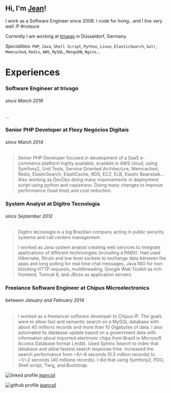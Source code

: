 ## Hi, I'm [Jean](mailto:me@jeancsil.com)!
I work as a Software Engineer since 2008.
I code for living.. and I live very well :P #notsure

Currently I am working at [trivago](https://twitter.com/lifeattrivago?lang=en) in Düsseldorf, Germany.

_Specialities_:
`PHP`, `Java`, `Shell Script`, `Python`, `Linux`, `ElasticSearch`, `Solr`, `Memcached`, `Redis`, `AWS`, `MySQL`, `MongoDB`, `Nginx`...

# Experiences

### Software Engineer at trivago
###### since March 2016
...

### Senior PHP Developer at Flexy Negócios Digitais
###### since March 2014
> Senior PHP Developer focused in development of a SaaS e-commerce platform highly available, scalable in AWS cloud, using Symfony2, Unit Tests, Service Oriented Architecture, Memcached, Redis, ElasticSearch, ElastiCache, RDS, EC2, ELB, Elastic Beanstalk...
> Also working as DevOps doing many improvements in deployment script using python and capistrano. Doing many changes to improve performance (load time) and cost reduction.

### System Analyst at Dígitro Tecnologia
###### since September 2012
> Dígitro tecnologia is a big Brazilian company acting in public security systems and call centers management.
> 
> I worked as Java system analyst creating web services to integrate applications of different technologies (including a PABX).
> Had used Hibernate, Struts and low level sockets to exchange data between the apps and long polling for real time chat messages, Java NIO for non­blocking HTTP requests, multithreading, Google Web Toolkit as rich front­end, Tomcat 6, and JBoss as application servers.

### Freelance Software Engineer at Chipus Microelectronics
###### between January and February 2014
> I worked as a freelancer software developer to ​Chipus IP​. The goals were to allow fast and semantic search on a MySQL database with about 40 millions records and more than 10 Gigabytes of data.
> I also automated its database update based on a government data with information about imported electronic chips from Brazil in Microsoft Access Database format (.mdb).
> Used Sphinx Search to index that database and allow fastest search response time.
> Increased the search performance from ~6/~8 seconds (0.5 million records) to ~1/~2 seconds (40 millions records).
> I did that using Symfony2, PDO, Shell script, Twig, and Bootstrap.


![linked profile](https://content.linkedin.com/etc/designs/linkedin/katy/global/clientlibs/img/logo.png) [jeancsil](https://www.linkedin.com/in/jeancsil/)

![github profile](https://assets-cdn.github.com/images/icons/emoji/octocat.png) [jeancsil](https://github.com/jeancsil)
